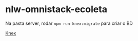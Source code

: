 # nlw-omnistack-ecoleta

Na pasta server, rodar `npm run knex:migrate` para criar o BD

[Knex](https://knexjs.org/)
